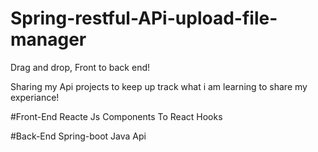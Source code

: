 # Spring-restful-APi-upload-file-manager
Drag and drop,   Front to back end!



Sharing my Api projects to keep up track what i am learning to share my experiance!

#Front-End
Reacte Js Components To React Hooks 


#Back-End
Spring-boot
Java Api
